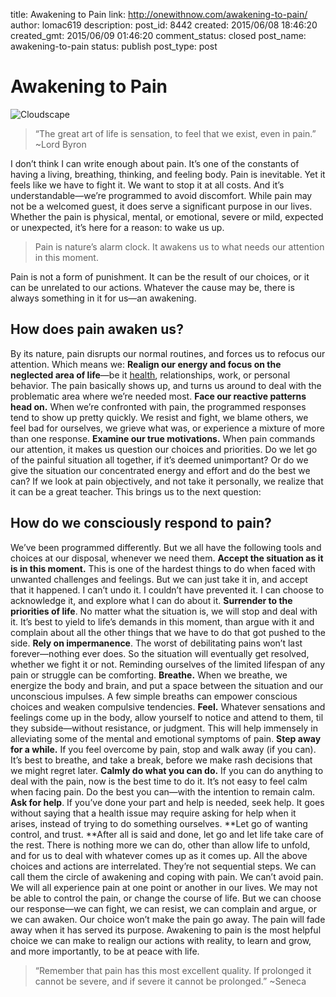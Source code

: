 title: Awakening to Pain
link: http://onewithnow.com/awakening-to-pain/
author: lomac619
description: 
post_id: 8442
created: 2015/06/08 18:46:20
created_gmt: 2015/06/09 01:46:20
comment_status: closed
post_name: awakening-to-pain
status: publish
post_type: post

# Awakening to Pain

![Cloudscape](/wp-content/uploads/2015/06/Cloudscape.jpg)

> “The great art of life is sensation, to feel that we exist, even in pain.” ~Lord Byron

I don’t think I can write enough about pain. It’s one of the constants of having a living, breathing, thinking, and feeling body. Pain is inevitable. Yet it feels like we have to fight it. We want to stop it at all costs. And it’s understandable—we’re programmed to avoid discomfort. While pain may not be a welcomed guest, it does serve a significant purpose in our lives. Whether the pain is physical, mental, or emotional, severe or mild, expected or unexpected, it’s here for a reason: to wake us up. 

> Pain is nature’s alarm clock. It awakens us to what needs our attention in this moment.

Pain is not a form of punishment. It can be the result of our choices, or it can be unrelated to our actions. Whatever the cause may be, there is always something in it for us—an awakening. 

## How does pain awaken us?

By its nature, pain disrupts our normal routines, and forces us to refocus our attention. Which means we: **Realign our energy and focus on the neglected area of life**—be it [health](/cope-with-pain/), relationships, work, or personal behavior. The pain basically shows up, and turns us around to deal with the problematic area where we’re needed most. **Face our reactive patterns head on.** When we’re confronted with pain, the programmed responses tend to show up pretty quickly. We resist and fight, we blame others, we feel bad for ourselves, we grieve what was, or experience a mixture of more than one response. **Examine our true motivations.** When pain commands our attention, it makes us question our choices and priorities. Do we let go of the painful situation all together, if it’s deemed unimportant? Or do we give the situation our concentrated energy and effort and do the best we can? If we look at pain objectively, and not take it personally, we realize that it can be a great teacher. This brings us to the next question: 

## How do we consciously respond to pain?

We’ve been programmed differently. But we all have the following tools and choices at our disposal, whenever we need them. **Accept the situation as it is in this moment.** This is one of the hardest things to do when faced with unwanted challenges and feelings. But we can just take it in, and accept that it happened. I can’t undo it. I couldn’t have prevented it. I can choose to acknowledge it, and explore what I can do about it. **Surrender to the priorities of life**. No matter what the situation is, we will stop and deal with it. It’s best to yield to life’s demands in this moment, than argue with it and complain about all the other things that we have to do that got pushed to the side. **Rely on impermanence**. The worst of debilitating pains won’t last forever—nothing ever does. So the situation will eventually get resolved, whether we fight it or not. Reminding ourselves of the limited lifespan of any pain or struggle can be comforting. **Breathe.** When we breathe, we energize the body and brain, and put a space between the situation and our unconscious impulses. A few simple breaths can empower conscious choices and weaken compulsive tendencies. **Feel.** Whatever sensations and feelings come up in the body, allow yourself to notice and attend to them, til they subside—without resistance, or judgment. This will help immensely in alleviating some of the mental and emotional symptoms of pain. **Step away for a while.** If you feel overcome by pain, stop and walk away (if you can). It’s best to breathe, and take a break, before we make rash decisions that we might regret later. **Calmly do what you can do.** If you can do anything to deal with the pain, now is the best time to do it. It’s not easy to feel calm when facing pain. Do the best you can—with the intention to remain calm. **Ask for help**. If you’ve done your part and help is needed, seek help. It goes without saying that a health issue may require asking for help when it arises, instead of trying to do something ourselves. **Let go of wanting control, and trust. **After all is said and done, let go and let life take care of the rest. There is nothing more we can do, other than allow life to unfold, and for us to deal with whatever comes up as it comes up. All the above choices and actions are interrelated. They’re not sequential steps. We can call them the circle of awakening and coping with pain. We can’t avoid pain. We will all experience pain at one point or another in our lives. We may not be able to control the pain, or change the course of life. But we can choose our response—we can fight, we can resist, we can complain and argue, or we can awaken. Our choice won’t make the pain go away. The pain will fade away when it has served its purpose. Awakening to pain is the most helpful choice we can make to realign our actions with reality, to learn and grow, and more importantly, to be at peace with life. 

> “Remember that pain has this most excellent quality. If prolonged it cannot be severe, and if severe it cannot be prolonged.” ~Seneca
